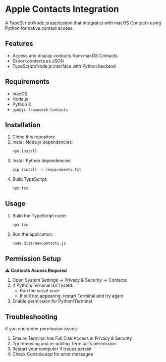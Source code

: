 # Apple Contacts Integration

A TypeScript/Node.js application that integrates with macOS Contacts using Python for native contact access.

## Features

* Access and display contacts from macOS Contacts
* Export contacts as JSON
* TypeScript/Node.js interface with Python backend

## Requirements

* macOS
* Node.js
* Python 3
* `pyobjc-framework-Contacts`

## Installation

1. Clone this repository
2. Install Node.js dependencies:
   ```bash
   npm install
   ```
3. Install Python dependencies:
   ```bash
   pip install -r requirements.txt
   ```
4. Build TypeScript:
   ```bash
   npx tsc
   ```

## Usage

1. Build the TypeScript code:
   ```bash
   npx tsc
   ```
2. Run the application:
   ```bash
   node dist/mewContacts.js
   ```

## Permission Setup

⚠️ **Contacts Access Required**

1. Open System Settings → Privacy & Security → Contacts
2. If Python/Terminal isn't listed:
   - Run the script once
   - If still not appearing, restart Terminal and try again
3. Enable permission for Python/Terminal

## Troubleshooting

If you encounter permission issues:
1. Ensure Terminal has Full Disk Access in Privacy & Security
2. Try removing and re-adding Terminal's permission
3. Restart your computer if issues persist
4. Check Console.app for error messages 